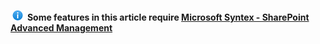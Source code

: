 ![Information icon](../media/info.png) **Some features in this article require [Microsoft Syntex - SharePoint Advanced Management](/sharepoint/advanced-management)**

